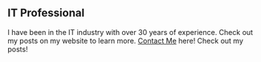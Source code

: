 ## IT Professional

I have been in the IT industry with over 30 years of experience. Check out my posts on my website to learn more. [Contact Me]("https://haimglickman.pro/posts/aboutme/aboutme/") here! Check out my posts!
